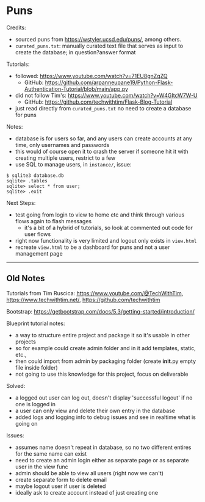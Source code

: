 # Puns

Credits:
- sourced puns from https://wstyler.ucsd.edu/puns/, among others.
- `curated_puns.txt`: manually curated text file that serves as input to create the database; in question?answer format

Tutorials:
- followed: https://www.youtube.com/watch?v=71EU8gnZqZQ
    - GitHub: https://github.com/arpanneupane19/Python-Flask-Authentication-Tutorial/blob/main/app.py
- did not follow Tim's: https://www.youtube.com/watch?v=W4GItcW7W-U 
    - GitHub: https://github.com/techwithtim/Flask-Blog-Tutorial
- just read directly from `curated_puns.txt` no need to create a database for puns

Notes:
- database is for users so far, and any users can create accounts at any time, only usernames and passwords
- this would of course open it to crash the server if someone hit it with creating multiple users, restrict to a few
- use SQL to manage users, in `instance/`, issue:
```
$ sqlite3 database.db
sqlite> .tables
sqlite> select * from user;
sqlite> .exit
```

Next Steps:
- test going from login to view to home etc and think through various flows again to flash messages
    + it's a bit of a hybrid of tutorials, so look at commented out code for user flows
- right now functionality is very limited and logout only exists in `view.html`
- recreate `view.html` to be a dashboard for puns and not a user management page

---

## Old Notes

Tutorials from Tim Ruscica: https://www.youtube.com/@TechWithTim, https://www.techwithtim.net/, https://github.com/techwithtim

Bootstrap: https://getbootstrap.com/docs/5.3/getting-started/introduction/

Blueprint tutorial notes:
- a way to structure entire project and package it so it's usable in other projects
- so for example could create admin folder and in it add templates, static, etc.,
- then could import from admin by packaging folder (create __init__.py empty file inside folder)
- not going to use this knowledge for this project, focus on deliverable

Solved:
- a logged out user can log out, doesn't display 'successful logout' if no one is logged in
- a user can only view and delete their own entry in the database
- added logs and logging info to debug issues and see in realtime what is going on

Issues:
- assumes name doesn't repeat in database, so no two different entires for the same name can exist
- need to create an admin login either as separate page or as separate user in the view func
- admin should be able to view all users (right now we can't)
- create separate form to delete email
- maybe logout user if user is deleted
- ideally ask to create account instead of just creating one